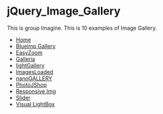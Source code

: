 # jQuery_Image_Gallery

This is group Imagine.
This is 10 examples of Image Gallery.

- [Home](https://github.com/Nonlapun003/jQuery_Image_Gallery/wiki)
- [Blueimp Gallery](https://github.com/Nonlapun003/jQuery_Image_Gallery/wiki/Blueimp-Gallery)
- [EasyZoom](https://github.com/Nonlapun003/jQuery_Image_Gallery/wiki/EasyZoom)
- [Galleria](https://github.com/Nonlapun003/jQuery_Image_Gallery/wiki/Galleria)
- [lightGallery](https://github.com/Nonlapun003/jQuery_Image_Gallery/wiki/lightGallery)
- [ImagesLoaded](https://github.com/Nonlapun003/jQuery_Image_Gallery/wiki/ImagesLoaded)
- [nanoGALLERY](https://github.com/Nonlapun003/jQuery_Image_Gallery/wiki/nanoGALLERY)
- [PhotoJShop](https://github.com/Nonlapun003/jQuery_Image_Gallery/wiki/PhotoJShop)
- [Responsive Img](https://github.com/Nonlapun003/jQuery_Image_Gallery/wiki/Responsive-Img)
- [Slider](https://github.com/Nonlapun003/jQuery_Image_Gallery/wiki/Slider)
- [Visual LightBox](https://github.com/Nonlapun003/jQuery_Image_Gallery/wiki/Visual-LightBox)
